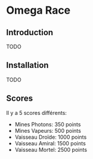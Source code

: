 # Omega Race

## Introduction

TODO

## Installation

TODO

## Scores
Il y a 5 scores différents:
- Mines Photons: 350 points
- Mines Vapeurs: 500 points
- Vaisseau Droïde: 1000 points
- Vaisseau Amiral: 1500 points
- Vaisseau Mortel: 2500 points

